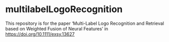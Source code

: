 # multilabelLogoRecognition
This repository is for the paper ‘Multi-Label Logo Recognition and Retrieval based on Weighted Fusion of Neural Features’ in https://doi.org/10.1111/exsy.13627
